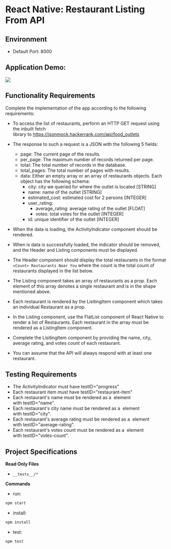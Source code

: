 # React Native: Restaurant Listing From API

## Environment 

- Default Port: 8000

## Application Demo:
![](https://hrcdn.net/s3_pub/istreet-assets/sYY4bQLGJgyRz49z2nzKng/restaurant-listing-api.gif)

## Functionality Requirements
Complete the implementation of the app according to the following requirements:

- To access the list of restaurants, perform an HTTP GET request using the inbuilt fetch library to https://jsonmock.hackerrank.com/api/food_outlets
- The response to such a request is a JSON with the following 5 fields:
  - page: The current page of the results.
  - per_page: The maximum number of records returned per page.
  - total: The total number of records in the database.
  - total_pages: The total number of pages with results.
  - data: Either an empty array or an array of restaurants objects. Each object has the following schema:
    - city: city we queried for where the outlet is located [STRING]
    - name: name of the outlet [STRING]
    - estimated_cost: estimated cost for 2 persons [INTEGER]
    - user_rating:
      - average_rating: average rating of the outlet [FLOAT]
      - votes: total votes for the outlet [INTEGER]
    - id: unique identifier of the outlet [INTEGER]

- When the data is loading, the ActivityIndicator component should be rendered.
- When is data is successfully loaded, the indicator should be removed, and the Header and Listing components must be displayed.
- The Header component should display the total restaurants in the format `<Count> Restaurants Near You` where the count is the total count of restaurants displayed in the list below.
- The Listing component takes an array of restaurants as a prop. Each element of this array denotes a single restaurant and is in the shape mentioned above.
- Each restaurant is rendered by the LisitingItem component which takes an individual Restaurant as a prop.
- In the Listing component, use the FlatList component of React Native to render a list of Restaurants. Each restaurant in the array must be rendered as a ListingItem component.
- Complete the LisitingItem component by providing the name, city, average rating, and votes count of each restaurant.
- You can assume that the API will always respond with at least one restaurant.

## Testing Requirements
- The ActivityIndicator must have testID="progress"
- Each restaurant item must have testID="restaurant-item"
- Each restaurant's name must be rendered as a <Text> element with testID="name".
- Each restaurant's city name must be rendered as a <Text> element with testID="city".
- Each restaurant's average rating must be rendered as a <Text> element with testID="average-rating".
- Each restaurant's votes count must be rendered as a <Text> element with testID="votes-count".

## Project Specifications

**Read Only Files**
- `__tests__/*`

**Commands**
- run: 
```bash
npm start
```
- install: 
```bash
npm install
```
- test: 
```bash
npm test
```
